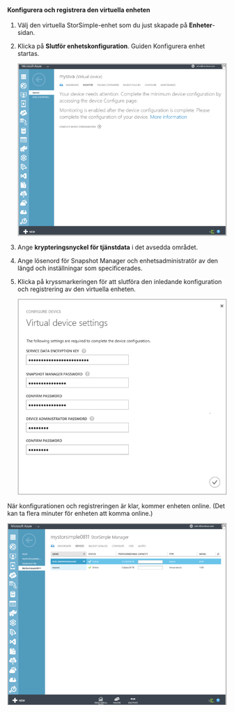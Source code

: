 <!---author: alkohli, last updated: 11/05/2015 --->

#### Konfigurera och registrera den virtuella enheten
1. Välj den virtuella StorSimple-enhet som du just skapade på **Enheter**-sidan. 
2. Klicka på **Slutför enhetskonfiguration**. Guiden Konfigurera enhet startas.
   
    ![Slutför enhetskonfiguration på Enheter-sidan i StorSimple](./media/storsimple-configure-register-virtual-device/StorSimple_CompleteDeviceSetupSVA1M.png)
3. Ange **krypteringsnyckel för tjänstdata** i det avsedda området.
4. Ange lösenord för Snapshot Manager och enhetsadministratör av den längd och inställningar som specificerades.
5. Klicka på kryssmarkeringen för att slutföra den inledande konfiguration och registrering av den virtuella enheten. 
   
    ![Inställningar för virtuell StorSimple-enhet](./media/storsimple-configure-register-virtual-device/StorSimple_VirtualDeviceSettings1.png)

När konfigurationen och registreringen är klar, kommer enheten online. (Det kan ta flera minuter för enheten att komma online.)

![Onlinefas för virtuell StorSimple-enhet](./media/storsimple-configure-register-virtual-device/StorSimple_VirtualDeviceOnline1M.png)

<!--HONumber=Sep16_HO3-->


